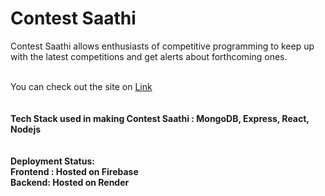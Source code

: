 # Contest Saathi 

Contest Saathi allows enthusiasts of competitive programming to keep up with the latest competitions and get alerts about forthcoming ones.
<br><br>
<div> You can check out the site on <a href = "https://contest-saathi.web.app/">Link</a></div>
<br><br>
<div>
<b>Tech Stack used in making Contest Saathi :<b> MongoDB, Express, React, Nodejs</div>
<br><br>
<div>
Deployment Status: <br>Frontend : Hosted on Firebase<br>Backend: Hosted on Render </div>
